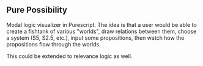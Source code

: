 ## Pure Possibility

Modal logic visualizer in Purescript.  The idea is that a user would be able to create a fishtank of various "worlds", draw relations between them, choose a system (S5, S2.5, etc.), input some propositions, then watch how the propositions flow through the worlds.

This could be extended to relevance logic as well.
